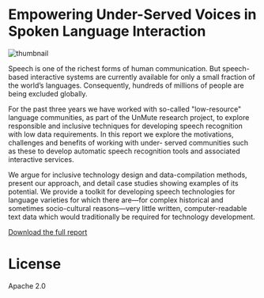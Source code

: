 # Empowering Under-Served Voices in Spoken Language Interaction

![thumbnail](https://github.com/unmute-tech/empowering-under-served-voices-in-spoken-language-interaction/assets/934006/05e5bdfd-a4a9-445d-9c93-4d1d7f4388df)

Speech is one of the richest forms of human communication.
But speech-based interactive systems are currently available for only a small fraction of the world’s languages.
Consequently, hundreds of millions of people are being excluded globally.

For the past three years we have worked with so-called "low-resource" language communities, as part of the UnMute research project, to explore responsible and inclusive techniques for developing speech recognition with low data requirements.
In this report we explore the motivations, challenges and benefits of working with under- served communities such as these to develop automatic speech recognition tools and associated interactive services.

We argue for inclusive technology design and data-compilation methods, present our approach, and detail case studies showing examples of its potential.
We provide a toolkit for developing speech technologies for language varieties for which there are—for complex historical and sometimes socio-cultural reasons—very little written, computer-readable text data which would traditionally be required for technology development.

[Download the full report](https://github.com/unmute-tech/empowering-under-served-voices-in-spoken-language-interaction/raw/main/Empowering%20Under-Served%20Voices%20in%20Spoken%20Language%20Interaction.pdf)

# License
Apache 2.0
